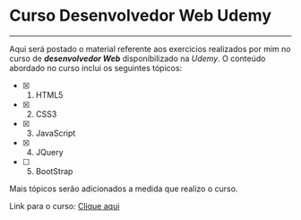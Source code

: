 # Curso Desenvolvedor Web Udemy
***
 Aqui será postado o material referente aos exercicios realizados por mim no curso de __*desenvolvedor Web*__ disponíbilizado na *Udemy*. O conteúdo abordado no curso inclui os seguintes tópicos:

 - [x] 1. HTML5
 - [x] 2. CSS3
 - [x] 3. JavaScript
 - [x] 4. JQuery
 - [ ] 5. BootStrap

 Mais tópicos serão adicionados a medida que realizo o curso.

 Link para o curso: [Clique aqui](https://www.udemy.com/course/curso-desenvolvedor-web-completo/)
